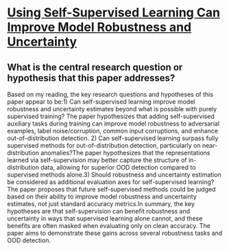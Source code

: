# [Using Self-Supervised Learning Can Improve Model Robustness and   Uncertainty](https://arxiv.org/abs/1906.12340)

## What is the central research question or hypothesis that this paper addresses?

Based on my reading, the key research questions and hypotheses of this paper appear to be:1) Can self-supervised learning improve model robustness and uncertainty estimates beyond what is possible with purely supervised training? The paper hypothesizes that adding self-supervised auxiliary tasks during training can improve model robustness to adversarial examples, label noise/corruption, common input corruptions, and enhance out-of-distribution detection. 2) Can self-supervised learning surpass fully supervised methods for out-of-distribution detection, particularly on near-distribution anomalies?The paper hypothesizes that the representations learned via self-supervision may better capture the structure of in-distribution data, allowing for superior OOD detection compared to supervised methods alone.3) Should robustness and uncertainty estimation be considered as additional evaluation axes for self-supervised learning? The paper proposes that future self-supervised methods could be judged based on their ability to improve model robustness and uncertainty estimates, not just standard accuracy metrics.In summary, the key hypotheses are that self-supervision can benefit robustness and uncertainty in ways that supervised learning alone cannot, and these benefits are often masked when evaluating only on clean accuracy. The paper aims to demonstrate these gains across several robustness tasks and OOD detection.
